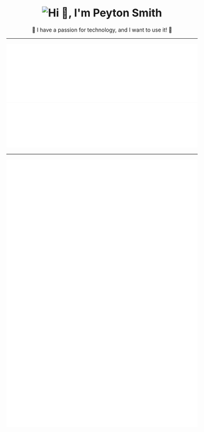 <p><h1 align="center"> <img src="https://capsule-render.vercel.app/api?type=wave&color=gradient&height=200&section=footer&text=Hi 👋, I'm Peyton Smith&fontSize=30&fontAlignY=80" alt="Hi 👋, I'm Peyton Smith"/></h1></p>
<p align="center">🚀 I have a passion for technology, and I want to use it! 🚀</p>

---
<div align="center">

<img src="https://raw.githubusercontent.com/peytonbrsmith/peytonbrsmith/main/lang-stats.svg">
<img src="https://raw.githubusercontent.com/peytonbrsmith/peytonbrsmith/main/toolmetrics.svg">
  
---
<img src="https://raw.githubusercontent.com/peytonbrsmith/peytonbrsmith/main/webmetrics.svg">
